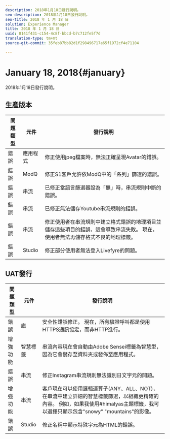 ```yaml
---
description: 2018年1月18日發行說明。
seo-description: 2018年1月18日發行說明。
seo-title: 2018 年 1 月 18 日
solution: Experience Manager
title: 2018 年 1 月 18 日
uuid: 8141f431-c154-4c8f-bbcd-b7c712fe5f7d
translation-type: tm+mt
source-git-commit: 35feb87bb82d1f298496717a65f1972cf4e71104

---
```



# January 18, 2018{#january}

2018年1月18日發行說明。

## 生產版本

| **問題類型** | **元件** | **發行說明** |
|---|---|---|
| 錯誤 | 應用程式 | 修正使用jpeg檔案時，無法正確呈現Avatar的錯誤。 |
| 錯誤 | ModQ | 修正S1客戶允許依ModQ中的「系列」篩選的錯誤。 |
| 錯誤 | 串流 | 已修正當語言篩選器設為「無」時，串流規則中斷的錯誤。 |
| 錯誤 | 串流 | 已修正無法儲存Youtube串流規則的錯誤。 |
| 錯誤 | 串流 | 修正使用者在串流規則中建立格式錯誤的地理項目並儲存這些項目的錯誤，這會導致串流失敗。 現在，使用者無法再儲存格式不良的地理標籤。 |
| 錯誤 | Studio | 修正部分使用者無法登入Livefyre的問題。 |

## UAT發行

| **問題類型** | **元件** | **發行說明** |
|---|---|---|
| 錯誤 | 庫 | 安全性錯誤修正。 現在，所有驗證呼叫都是使用HTTPS通訊協定，而非HTTP進行。 |
| 增強功能 | 智慧標籤 | 串流內容現在會自動由Adobe Sensei標籤為智慧型，因為它會儲存至資料夾或發佈至應用程式。 |
| 錯誤 | 串流 | 修正Instagram串流規則無法識別日文字元的問題。 |
| 增強功能 | 串流 | 客戶現在可以使用邏輯運算子(ANY、ALL、NOT)，在串流中建立詳細的智慧標籤篩選，以組織更精確的內容。 例如，如果我使用#himalyas主題標籤，我可以選擇只顯示包含"snowy" "mountains"的影像。 |
| 錯誤 | Studio | 修正名稱中顯示特殊字元為HTML的錯誤。 |

